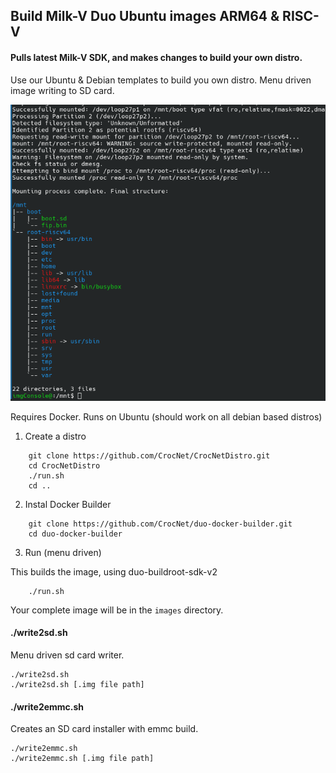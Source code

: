 ## Build Milk-V Duo Ubuntu images ARM64 & RISC-V  
  

#### Pulls latest Milk-V SDK, and makes changes to build your own distro.

Use our Ubuntu & Debian templates to build you own distro. Menu driven image
writing to SD card.

![imgConsole](https://github.com/CrocNet/.github/blob/main/images/imgConsole.png)

  
Requires Docker.  Runs on Ubuntu (should work on all debian based distros)

1. Create a distro
````
    git clone https://github.com/CrocNet/CrocNetDistro.git
    cd CrocNetDistro
    ./run.sh
    cd ..
````
2. Instal Docker Builder 

````
    git clone https://github.com/CrocNet/duo-docker-builder.git  
    cd duo-docker-builder  
````
  
3. Run (menu driven)
  
This builds the image, using duo-buildroot-sdk-v2  
````
    ./run.sh  
````

Your complete image will be in the `images` directory.  
  
#### ./write2sd.sh  
  
Menu driven sd card writer.  

    ./write2sd.sh
    ./write2sd.sh [.img file path]

#### ./write2emmc.sh
  
Creates an SD card installer with emmc build. 

    ./write2emmc.sh
    ./write2emmc.sh [.img file path]
